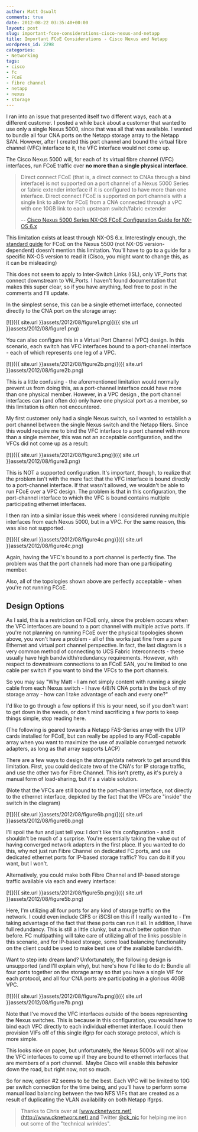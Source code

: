 ```yaml
---
author: Matt Oswalt
comments: true
date: 2012-08-22 03:35:40+00:00
layout: post
slug: important-fcoe-considerations-cisco-nexus-and-netapp
title: Important FCoE Considerations - Cisco Nexus and Netapp
wordpress_id: 2298
categories:
- Networking
tags:
- cisco
- fc
- FCoE
- fibre channel
- netapp
- nexus
- storage
---
```


I ran into an issue that presented itself two different ways, each at a different customer. I posted a while back about a customer that wanted to use only a single Nexus 5000, since that was all that was available. I wanted to bundle all four CNA ports on the Netapp storage array to the Netapp SAN. However, after I created this port channel and bound the virtual fibre channel (VFC) interface to it, the VFC interface would not come up.

The Cisco Nexus 5000 will, for each of its virtual fibre channel (VFC) interfaces, run FCoE traffic over **no more than a single physical interface**.

> Direct connect FCoE (that is, a direct connect to CNAs through a bind interface) is not supported on a port channel of a Nexus 5000 Series or fabric extender interface if it is configured to have more than one interface. Direct connect FCoE is supported on port channels with a single link to allow for FCoE from a CNA connected through a vPC with one 10GB link to each upstream switch/fabric extender
> 
> -- [Cisco Nexus 5000 Series NX-OS FCoE Configuration Guide for NX-OS 6.x](http://www.cisco.com/en/US/docs/switches/datacenter/nexus5500/sw/fcoe/6x/b_5500_FCoE_Config_602N11_chapter_010.html#concept_3973B88AD1CE40DA8F2AACD2EBBFF800)

This limitation exists at least through NX-OS 6.x. Interestingly enough, the [standard guide](http://www.cisco.com/en/US/docs/switches/datacenter/nexus5000/sw/fcoe/Cisco_Nexus_5000_Series_NX-OS_Fibre_Channel_over_Ethernet_Configuration_Guide__chapter3.html) for FCoE on the Nexus 5500 (not NX-OS version-dependent) doesn't mention this limitation. You'll have to go to a guide for a specific NX-OS version to read it (Cisco, you might want to change this, as it can be misleading)

This does not seem to apply to Inter-Switch Links (ISL), only VF_Ports that connect downstream to VN_Ports. I haven't found documentation that makes this super clear, so if you have anything, feel free to post in the comments and I'll update.

In the simplest sense, this can be a single ethernet interface, connected directly to the CNA port on the storage array:

[![]({{ site.url }}assets/2012/08/figure1.png)]({{ site.url }}assets/2012/08/figure1.png)

You can also configure this in a Virtual Port Channel (VPC) design. In this scenario, each switch has VFC interfaces bound to a port-channel interface - each of which represents one leg of a VPC.

[![]({{ site.url }}assets/2012/08/figure2b.png)]({{ site.url }}assets/2012/08/figure2b.png)

This is a little confusing - the aforementioned limitation would normally prevent us from doing this, as a port-channel interface could have more than one physical member. However, in a VPC design , the port channel interfaces can (and often do) only have one physical port as a member, so this limitation is often not encountered.

My first customer only had a single Nexus switch, so I wanted to establish a port channel between the single Nexus switch and the Netapp filers. Since this would require me to bind the VFC interface to a port channel with more than a single member, this was not an acceptable configuration, and the VFCs did not come up as a result:

[![]({{ site.url }}assets/2012/08/figure3.png)]({{ site.url }}assets/2012/08/figure3.png)

This is NOT a supported configuration. It's important, though, to realize that the problem isn't with the mere fact that the VFC interface is bound directly to a port-channel interface. If that wasn't allowed, we wouldn't be able to run FCoE over a VPC design. The problem is that in this configuration, the port-channel interface to which the VFC is bound contains multiple participating ethernet interfaces.

I then ran into a similar issue this week where I considered running multiple interfaces from each Nexus 5000, but in a VPC. For the same reason, this was also not supported.

[![]({{ site.url }}assets/2012/08/figure4c.png)]({{ site.url }}assets/2012/08/figure4c.png)

Again, having the VFC's bound to a port channel is perfectly fine. The problem was that the port channels had more than one participating member.

Also, all of the topologies shown above are perfectly acceptable - when you're not running FCoE.

## Design Options

As I said, this is a restriction on FCoE only, since the problem occurs when the VFC interfaces are bound to a port channel with multiple active ports. If you're not planning on running FCoE over the physical topologies shown above, you won't have a problem - all of this works just fine from a pure Ethernet and virtual port channel perspective. In fact, the last diagram is a very common method of connecting to UCS Fabric Interconnects - these usually have high bandwidth/redundancy requirements. However, with respect to downstream connections to an FCoE SAN, you're limited to one cable per switch if you want to bind the VFCs to the port channels.

So you may say "Why Matt - I am not simply content with running a single cable from each Nexus switch - I have 4/8/N CNA ports in the back of my storage array - how can I take advantage of each and every one?"

I'd like to go through a few options if this is your need, so if you don't want to get down in the weeds, or don't mind sacrificing a few ports to keep things simple, stop reading here.

(The following is geared towards a Netapp FAS-Series array with the UTP cards installed for FCoE, but can really be applied to any FCoE-capable array when you want to maximize the use of available converged network adapters, as long as that array supports LACP)

There are a few ways to design the storage/data network to get around this limitation. First, you could dedicate two of the CNA's for IP storage traffic, and use the other two for Fibre Channel. This isn't pretty, as it's purely a manual form of load-sharing, but it's a viable solution.

(Note that the VFCs are still bound to the port-channel interface, not directly to the ethernet interface, depicted by the fact that the VFCs are "inside" the switch in the diagram)

[![]({{ site.url }}assets/2012/08/figure6b.png)]({{ site.url }}assets/2012/08/figure6b.png)

I'll spoil the fun and just tell you: I don't like this configuration - and it shouldn't be much of a surprise. You're essentially taking the value out of having converged network adapters in the first place. If you wanted to do this, why not just run Fibre Channel on dedicated FC ports, and use dedicated ethernet ports for IP-based storage traffic? You can do it if you want, but I won't.

Alternatively, you could make both Fibre Channel and IP-based storage traffic available via each and every interface:

[![]({{ site.url }}assets/2012/08/figure5b.png)]({{ site.url }}assets/2012/08/figure5b.png)

Here, I'm utilizing all four ports for any kind of storage traffic on the network. I could even include CIFS or iSCSI on this if I really wanted to - I'm taking advantage of the fact that these ports can run it all. In addition, I have full redundancy. This is still a little clunky, but a much better option than before. FC multipathing will take care of utilizing all of the links possible in this scenario, and for IP-based storage, some load balancing functionality on the client could be used to make best use of the available bandwidth.

Want to step into dream land? Unfortunately, the following design is unsupported (and I'll explain why), but here's how I'd like to do it: Bundle all four ports together on the storage array so that you have a single VIF for each protocol, and all four CNA ports are participating in a glorious 40GB VPC.

[![]({{ site.url }}assets/2012/08/figure7b.png)]({{ site.url }}assets/2012/08/figure7b.png)

Note that I've moved the VFC interfaces outside of the boxes representing the Nexus switches. This is because in this configuration, you would have to bind each VFC directly to each individual ethernet interface. I could then provision VIFs off of this single ifgrp for each storage protocol, which is more simple.

This looks nice on paper, but unfortunately, the Nexus 5000s will not allow the VFC interfaces to come up if they are bound to ethernet interfaces that are members of a port channel.  Maybe Cisco will enable this behavior down the road, but right now, not so much.

So for now, option #2 seems to be the best. Each VPC will be limited to 10G per switch connection for the time being, and you'll have to perform some manual load balancing between the two NFS VIFs that are created as a result of duplicating the VLAN availability on both Netapp ifgrps.

> Thanks to Chris over at [www.cknetworx.net](http://www.cknetworx.net) and Twitter [@ck_nic](https://twitter.com/ck_nic) for helping me iron out some of the "technical wrinkles".